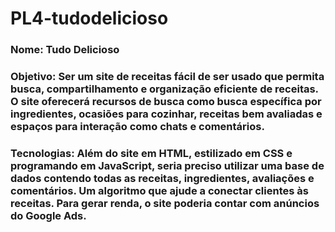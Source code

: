 # PL4-tudodelicioso
### Nome: Tudo Delicioso

### Objetivo: Ser um site de receitas fácil de ser usado que permita busca, compartilhamento e organização eficiente de receitas. O site oferecerá recursos de busca como busca específica por ingredientes, ocasiões para cozinhar, receitas bem avaliadas e espaços para interação como chats e comentários.

### Tecnologias: Além do site em HTML, estilizado em CSS e programando em JavaScript, seria preciso utilizar uma base de dados contendo todas as receitas, ingredientes, avaliações e comentários. Um algoritmo que ajude a conectar clientes às receitas. Para gerar renda, o site poderia contar com anúncios do Google Ads.
